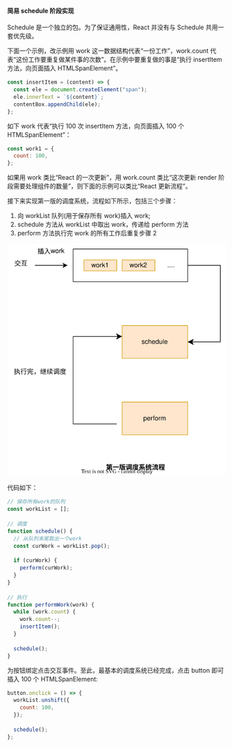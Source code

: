 #### 简易 schedule 阶段实现

Schedule 是一个独立的包。为了保证通用性，React 并没有与 Schedule 共用一套优先级。

下面一个示例，改示例用 work 这一数据结构代表“一份工作”，work.count 代表“这份工作要重复做某件事的次数”。在示例中要重复做的事是“执行 insertItem 方法，向页面插入 HTMLSpanElement”。

```js
const insertItem = (content) => {
  const ele = document.createElement("span");
  ele.innerText = `${content}`;
  contentBox.appendChild(ele);
};
```

如下 work 代表“执行 100 次 insertItem 方法，向页面插入 100 个 HTMLSpanElement”：

```js
const work1 = {
  count: 100,
};
```

如果用 work 类比“React 的一次更新”，用 work.count 类比“这次更新 render 阶段需要处理组件的数量”，则下面的示例可以类比“React 更新流程”。

接下来实现第一版的调度系统，流程如下所示，包括三个步骤：

1. 向 workList 队列(用于保存所有 work)插入 work;
2. schedule 方法从 workList 中取出 work，传递给 perform 方法
3. perform 方法执行完 work 的所有工作后重复步骤 2

![第一版调度流程](../images/第一版调度流程.drawio.svg "第一版调度流程")

代码如下：

```js
// 保存所有work的队列
const workList = [];

// 调度
function schedule() {
  // 从队列末尾取出一个work
  const curWork = workList.pop();

  if (curWork) {
    perform(curWork);
  }
}

// 执行
function performWork(work) {
  while (work.count) {
    work.count--;
    insertItem();
  }

  schedule();
}
```

为按钮绑定点击交互事件。至此，最基本的调度系统已经完成，点击 button 即可插入 100 个 HTMLSpanElement:

```js
button.onclick = () => {
  workList.unshift({
    count: 100,
  });

  schedule();
};
```
